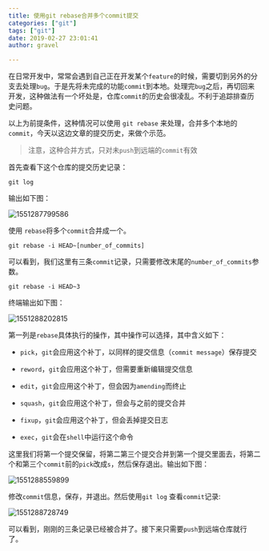 ```yaml
---
title: 使用git rebase合并多个commit提交
categories: ["git"]
tags: ["git"]
date: 2019-02-27 23:01:41 
author: gravel

---
```


在日常开发中，常常会遇到自己正在开发某个`feature`的时候，需要切到另外的分支去处理`bug`。于是先将未完成的功能`commit`到本地。处理完`bug`之后，再切回来开发，这种做法有一个坏处是，仓库`commit`的历史会很凌乱。不利于追踪排查历史问题。

<!--more-->

以上为前提条件，这种情况可以使用 `git rebase` 来处理，合并多个本地的`commit`，今天以这边文章的提交历史，来做个示范。

>注意，这种合并方式，只对未`push`到远端的`commit`有效

首先查看下这个仓库的提交历史记录：

```
git log 
```

输出如下图：

![1551287799586](20190228-1.png)

使用 `rebase`将多个`commit`合并成一个。

```
git rebase -i HEAD~[number_of_commits]
```

可以看到，我们这里有三条`commit`记录，只需要修改末尾的`number_of_commits`参数。

```
git rebase -i HEAD~3
```

终端输出如下图：

![1551288202815](20190228-2.png)

第一列是`rebase`具体执行的操作，其中操作可以选择，其中含义如下：

* `pick`，`git`会应用这个补丁，以同样的提交信息（`commit message`）保存提交

* `reword`，`git`会应用这个补丁，但需要重新编辑提交信息

* `edit`，`git`会应用这个补丁，但会因为`amending`而终止

* `squash`，`git`会应用这个补丁，但会与之前的提交合并

* `fixup`，`git`会应用这个补丁，但会丢掉提交日志

* `exec`，`git`会在`shell`中运行这个命令

这里我们将第一个提交保留，将第二第三个提交合并到第一个提交里面去，将第二个和第三个`commit`前的`pick`改成`s`，然后保存退出。输出如下图：

![1551288559899](20190228-3.png)

修改`commit`信息，保存，并退出。然后使用`git log` 查看`commit`记录:

![1551288728749](20190228-4.png)

可以看到，刚刚的三条记录已经被合并了。接下来只需要`push`到远端仓库就行了。